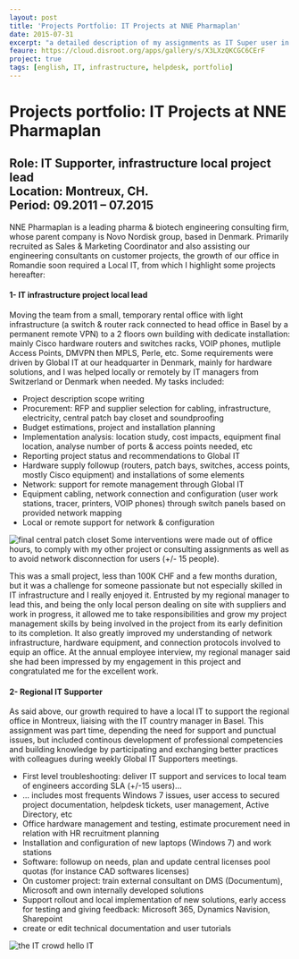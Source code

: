 ```yaml
---
layout: post
title: 'Projects Portfolio: IT Projects at NNE Pharmaplan'
date: 2015-07-31
excerpt: "a detailed description of my assignments as IT Super user in this company"
feaure: https://cloud.disroot.org/apps/gallery/s/X3LXzQKCGC6CErF
project: true
tags: [english, IT, infrastructure, helpdesk, portfolio]
---
```


# Projects portfolio: IT Projects at NNE Pharmaplan
**Role**: IT Supporter, infrastructure local project lead   
**Location**: Montreux, CH.  
**Period**: 09.2011 – 07.2015  
---
NNE Pharmaplan is a leading pharma & biotech engineering consulting firm, whose parent company is Novo Nordisk group, based in Denmark.
Primarily recruited as Sales & Marketing Coordinator and also assisting our engineering consultants on customer projects, the growth of our office in Romandie soon required a Local IT, from which I highlight some projects hereafter:

#### 1- IT infrastructure project local lead

Moving the team from a small, temporary rental office with light infrastructure (a switch & router rack connected to head office in Basel by a permanent remote VPN) to a 2 floors own building with dedicate installation: mainly Cisco hardware routers and switches racks, VOIP phones, mutliple Access Points, DMVPN then MPLS, Perle, etc. Some requirements were driven by Global IT at our headquarter in Denmark, mainly for hardware solutions, and I was helped locally or remotely by IT managers from Switzerland or Denmark when needed. My tasks included:

- Project description scope writing
- Procurement: RFP and supplier selection for cabling, infrastructure, electricity, central patch bay closet and soundproofing
- Budget estimations, project and installation planning
- Implementation analysis: location study, cost impacts, equipment final location, analyse number of ports & access points needed, etc
- Reporting project status and recommendations to Global IT
- Hardware supply followup (routers, patch bays, switches, access points, mostly Cisco equipment) and installations of some elements
- Network: support for remote management through Global IT
- Equipment cabling, network connection and configuration (user work stations, tracer, printers, VOIP phones) through switch panels based on provided network mapping
- Local or remote support for network & configuration

![final central patch closet](https://raw.githubusercontent.com/r-m-c-d/r-m-c-d.github.io/master/_posts/final-central-patch-bay-closet.JPG)
Some interventions were made out of office hours, to comply with my other project or consulting assignments as well as to avoid network disconnection for users (+/- 15 people).

This was a small project, less than 100K CHF and a few months duration, but it was a challenge for someone passionate but not especially skilled in IT infrastructure and I really enjoyed it. Entrusted by my regional manager to lead this, and being the only local person dealing on site with suppliers and work in progress, it allowed me to take responsibilities and grow my project management skills by being involved in the project from its early definition to its completion. It also greatly improved my understanding of network infrastructure, hardware equipment, and connection protocols involved to equip an office.
At the annual employee interview, my regional manager said she had been impressed by my engagement in this project and congratulated me for the excellent work.

#### 2- Regional IT Supporter

As said above, our growth required to have a local IT to support the regional office in Montreux, liaising with the IT country manager in Basel. This assignment was part time, depending the need for support and punctual issues, but included continous development of professional competencies and building knowledge by participating and exchanging better practices with colleagues during weekly Global IT Supporters meetings.

- First level troubleshooting: deliver IT support and services to local team of engineers according SLA (+/-15 users)...
- ... includes most frequents Windows 7 issues, user access to secured project documentation, helpdesk tickets, user management, Active Directory, etc
- Office hardware management and testing, estimate procurement need in relation with HR recruitment planning
- Installation and configuration of new laptops (Windows 7) and work stations
- Software: followup on needs, plan and update central licenses pool quotas (for instance CAD softwares licenses)
- On customer project: train external consultant on DMS (Documentum), Microsoft and own internally developed solutions
- Support rollout and local implementation of new solutions, early access for testing and giving feedback: Microsoft 365, Dynamics Navision, Sharepoint
- create or edit technical documentation and user tutorials

![the IT crowd hello IT](https://media.giphy.com/media/DUtVdGeIU8lmo/giphy.gif)
